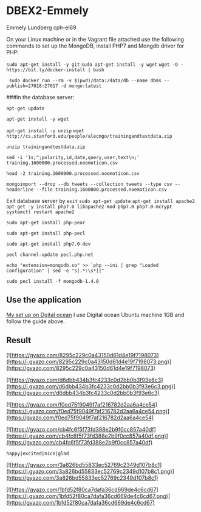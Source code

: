 # DBEX2-Emmely
Emmely Lundberg cph-el69

On your Linux machine or in the Vagrant file attached use the following commands to set up the MongoDB, install PHP7 and Mongdb driver for PHP:

```sudo apt-get install -y git```
```sudo apt-get install -y wget```
```wget -O - https://bit.ly/docker-install | bash```

``` sudo docker run --rm -v $(pwd)/data:/data/db --name dbms --publish=27018:27017 -d mongo:latest```

###In the database server:


```apt-get update```

```apt-get install -y wget```

```apt-get install -y unzip```
```wget http://cs.stanford.edu/people/alecmgo/trainingandtestdata.zip```

```unzip trainingandtestdata.zip```

```sed -i '1s;^;polarity,id,date,query,user,text\n;' training.1600000.processed.noemoticon.csv```

```head -2 training.1600000.processed.noemoticon.csv```

```mongoimport --drop --db tweets --collection tweets --type csv --headerline --file training.1600000.processed.noemoticon.csv```


Exit database server
by 
```exit```
```sudo apt-get update```
```apt-get install apache2```
```apt-get -y install php7.0 libapache2-mod-php7.0 php7.0-mcrypt```
```systemctl restart apache2```


```sudo apt-get install php-pear```

```sudo apt-get install php-pecl```

```sudo apt-get install php7.0-dev```


```pecl channel-update pecl.php.net```


```echo "extension=mongodb.so" >> `php --ini | grep "Loaded Configuration" | sed -e "s|.*:\s*||"```

```sudo pecl install -f mongodb-1.4.0```

## Use the application
[My set up on Dgital ocean](http://128.199.43.226/DBEX2-Emmely/index.php)
I use Digital ocean Ubuntu machine 1GB and follow the guide above.
## Result
[![https://gyazo.com/8295c229c0a43150d61d4e19f7198073](https://i.gyazo.com/8295c229c0a43150d61d4e19f7198073.png)](https://gyazo.com/8295c229c0a43150d61d4e19f7198073)

[![https://gyazo.com/d6dbb434b3fc4233c0d2bb0b3f93e6c3](https://i.gyazo.com/d6dbb434b3fc4233c0d2bb0b3f93e6c3.png)](https://gyazo.com/d6dbb434b3fc4233c0d2bb0b3f93e6c3)
	
[![https://gyazo.com/f0ed75f9049f7af216782d2aa6a4ce54](https://i.gyazo.com/f0ed75f9049f7af216782d2aa6a4ce54.png)](https://gyazo.com/f0ed75f9049f7af216782d2aa6a4ce54)


[![https://gyazo.com/cb4fc6f5f73fd388e2b9f0cc857a40df](https://i.gyazo.com/cb4fc6f5f73fd388e2b9f0cc857a40df.png)](https://gyazo.com/cb4fc6f5f73fd388e2b9f0cc857a40df)


```happy|excited|nice|glad```

[![https://gyazo.com/3a826bd55833ec52769c2349d107b8c1](https://i.gyazo.com/3a826bd55833ec52769c2349d107b8c1.png)](https://gyazo.com/3a826bd55833ec52769c2349d107b8c1)


[![https://gyazo.com/1bfd52f80ca7dafa36cd669de4c6cd67](https://i.gyazo.com/1bfd52f80ca7dafa36cd669de4c6cd67.png)](https://gyazo.com/1bfd52f80ca7dafa36cd669de4c6cd67)

